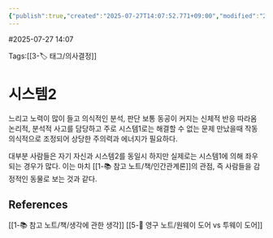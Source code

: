 ```yaml
---
{"publish":true,"created":"2025-07-27T14:07:52.771+09:00","modified":"2025-08-06T21:03:23.243+09:00","cssclasses":""}
---
```


#2025-07-27 14:07

Tags:[[3-🏷️ 태그/의사결정]]
# 시스템2
느리고 노력이 많이 들고 의식적인 분석, 판단
보통 동공이 커지는 신체적 반응 따라옴
논리적, 분석적 사고를 담당하고 주로 시스템1로는 해결할 수 없는 문제 만났을때 작동
의식적으로 조정되어 상당한 주의력과 에너지가 필요하다.

대부분 사람들은 자기 자신과 시스템2를 동일시 하지만
실제로는 시스템1에 의해 좌우되는 경우가 많다.
이는 마치 [[1-📚 참고 노트/책/인간관계론]]의 관점, 즉 사람들을 감정적인 동물로 보는 것과 같다.
## References
[[1-📚 참고 노트/책/생각에 관한 생각]]
[[5-💎 영구 노트/원웨이 도어 vs 투웨이 도어]]